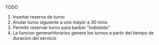 TODO

1. Insertar reserva de turno
2. Anular turno siguiente a uno mayor a 30 mins
3. Permitir reservar turno para barber "Indistinto"
4. La funcion generarHorarios genere los turnos a partir del tiempo de duracion del servicio
